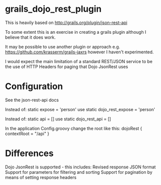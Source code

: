 grails_dojo_rest_plugin
=======================

This is heavily based on http://grails.org/plugin/json-rest-api

To some extent this is an exercise in creating a grails plugin although I believe that it does work.

It may be possible to use another plugin or approach e.g. https://github.com/krasserm/grails-jaxrs however I haven't experimented.

I would expect the main limitation of a standard REST/JSON service to be the use of HTTP Headers for paging that Dojo JsonRest uses

Configuration
=============

See the json-rest-api docs

Instead of:
static expose = 'person'
use
static dojo_rest_expose = 'person'

Instead of:
static api = []
use
static dojo_rest_api = []

In the application Config.groovy change the root like this:
dojoRest {
	contextRoot = "/api"
}

Differences
===========
Dojo JsonRest is supported - this includes:
Revised response JSON format
Support for parameters for filtering and sorting
Support for pagination by means of setting response headers
